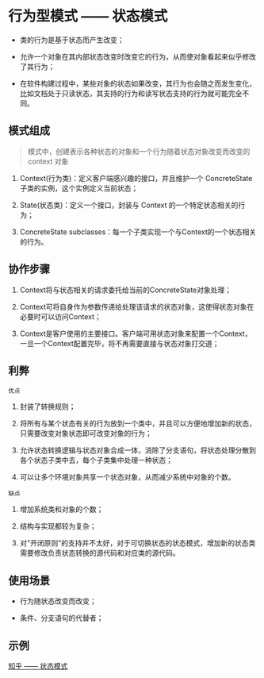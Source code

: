 # 行为型模式 —— 状态模式

- 类的行为是基于状态而产生改变；

- 允许一个对象在其内部状态改变时改变它的行为，从而使对象看起来似乎修改了其行为；

- 在软件构建过程中，某些对象的状态如果改变，其行为也会随之而发生变化，比如文档处于只读状态，其支持的行为和读写状态支持的行为就可能完全不同。

## 模式组成

> 模式中，创建表示各种状态的对象和一个行为随着状态对象改变而改变的 context 对象

1. Context(行为类)：定义客户端感兴趣的接口，并且维护一个 ConcreteState 子类的实例，这个实例定义当前状态；

2. State(状态类)：定义一个接口，封装与 Context 的一个特定状态相关的行为；

3. ConcreteState subclasses：每一个子类实现一个与Context的一个状态相关的行为。

## 协作步骤

1. Context将与状态相关的请求委托给当前的ConcreteState对象处理；

2. Context可将自身作为参数传递给处理该请求的状态对象，这使得状态对象在必要时可以访问Context；

3. Context是客户使用的主要接口。客户端可用状态对象来配置一个Context，一旦一个Context配置完毕，将不再需要直接与状态对象打交道；

## 利弊 

`优点`

1. 封装了转换规则；

2. 将所有与某个状态有关的行为放到一个类中，并且可以方便地增加新的状态，只需要改变对象状态即可改变对象的行为；

3. 允许状态转换逻辑与状态对象合成一体，消除了分支语句，将状态处理分散到各个状态子类中去，每个子类集中处理一种状态；

4. 可以让多个环境对象共享一个状态对象，从而减少系统中对象的个数。

`缺点`

1. 增加系统类和对象的个数；

2. 结构与实现都较为复杂；

3. 对"开闭原则"的支持并不太好，对于可切换状态的状态模式，增加新的状态类需要修改负责状态转换的源代码和对应类的源代码。

## 使用场景

- 行为随状态改变而改变；

- 条件、分支语句的代替者；

## 示例

[知乎 —— 状态模式](https://zhuanlan.zhihu.com/p/450030795)

